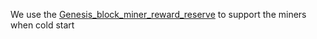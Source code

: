 We use the [Genesis_block_miner_reward_reserve](epoch10_billing_tax/Genesis_block_miner_reward_reserve.md) to support the miners when cold start
